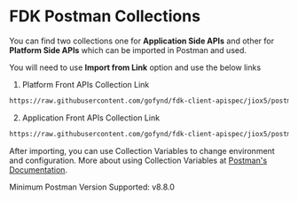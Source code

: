 # FDK Postman Collections

You can find two collections one for **Application Side APIs** and other for **Platform Side APIs** which can be imported in Postman and used.

You will need to use **Import from Link** option and use the below links

1. Platform Front APIs Collection Link
```md
https://raw.githubusercontent.com/gofynd/fdk-client-apispec/jiox5/postman/platform.json
```

2. Application Front APIs Collection Link
```md
https://raw.githubusercontent.com/gofynd/fdk-client-apispec/jiox5/postman/application.json
```

After importing, you can use Collection Variables to change environment and configuration. More about using Collection Variables at [Postman's Documentation](https://learning.postman.com/docs/sending-requests/variables/#defining-collection-variables).

Minimum Postman Version Supported: v8.8.0
